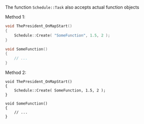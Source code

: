 The function `Schedule::Task` also accepts actual function objects

Method 1:
```cpp
void ThePresident_OnMapStart()
{
	Schedule::Create( "SomeFunction", 1.5, 2 );
}

void SomeFunction()
{
	// ...
}
```

Method 2:
```
void ThePresident_OnMapStart()
{
	Schedule::Create( SomeFunction, 1.5, 2 );
}

void SomeFunction()
{
	// ...
}
```

